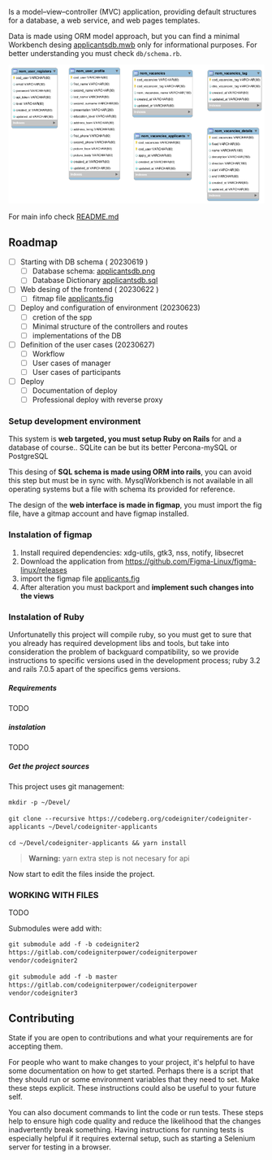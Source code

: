 

Is a model–view–controller (MVC) application, providing default structures 
for a database, a web service, and web pages templates.

Data is made using ORM model approach, but you can find a minimal Workbench desing [applicantsdb.mwb](applicantsdb.mwb)
only for informational purposes. For better understanding you must check `db/schema.rb`.

![](applicantsdb.png)

For main info check [README.md](README.md)

## Roadmap

- [ ] Starting with DB schema ( 20230619 )
    - [ ] Database schema: [applicantsdb.png](applicantsdb.png)
    - [ ] Database Dictionary [applicantsdb.sql](applicantsdb.sql)
- [ ] Web desing of the frontend ( 20230622 )
    - [ ] fitmap file [applicants.fig](applicants.)
- [ ] Deploy and configuration of environment (20230623)
    - [ ] cretion of the spp
    - [ ] Minimal structure of the controllers and routes
    - [ ] implementations of the DB
- [ ] Definition of the user cases (20230627)
    - [ ] Workflow
    - [ ] User cases of manager
    - [ ] User cases of participants
- [ ] Deploy
    - [ ] Documentation of deploy
    - [ ] Professional deploy with reverse proxy

### Setup development environment

This system is **web targeted, you must setup Ruby on Rails** for and a database 
of course.. SQLite can be but its better Percona-mySQL or PostgreSQL

This desing of **SQL schema is made using ORM into rails**, you can avoid this 
step but must be in sync with. MysqlWorkbench is not available in all operating 
systems but a file with schema its provided for reference.

The design of the **web interface is made in figmap**, you must import the fig 
file, have a gitmap account and have figmap installed.

### Instalation of figmap 

1. Install required dependencies: xdg-utils, gtk3, nss, notify, libsecret
2. Download the application from https://github.com/Figma-Linux/figma-linux/releases
3. import the figmap file [applicants.fig](applicants.fig)
4. After alteration you must backport and **implement such changes into the views**

### Instalation of Ruby

Unfortunatelly this project will compile ruby, so you must get to sure that you 
already has required development libs and tools, but take into consideration the 
problem of backguard compatibility, so we provide instructions to specific versions 
used in the development process; ruby 3.2 and rails 7.0.5 apart of the specifics gems versions.

##### Requirements

TODO

##### instalation

TODO

##### Get the project sources

This project uses git management:

```
mkdir -p ~/Devel/

git clone --recursive https://codeberg.org/codeigniter/codeigniter-applicants ~/Devel/codeigniter-applicants

cd ~/Devel/codeigniter-applicants && yarn install
```

> **Warning:** yarn extra step is not necesary for api

Now start to edit the files inside the project.

### WORKING WITH FILES

TODO

Submodules were add with:

```
git submodule add -f -b codeigniter2 https://gitlab.com/codeigniterpower/codeigniterpower vendor/codeigniter2

git submodule add -f -b master https://gitlab.com/codeigniterpower/codeigniterpower vendor/codeigniter3
```

## Contributing

State if you are open to contributions and what your requirements are for accepting them.

For people who want to make changes to your project, it's helpful to have some documentation on how to get started. Perhaps there is a script that they should run or some environment variables that they need to set. Make these steps explicit. These instructions could also be useful to your future self.

You can also document commands to lint the code or run tests. These steps help to ensure high code quality and reduce the likelihood that the changes inadvertently break something. Having instructions for running tests is especially helpful if it requires external setup, such as starting a Selenium server for testing in a browser.

